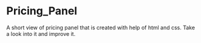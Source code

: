 # Pricing_Panel
A short view of pricing panel that is created with help of html and css.
Take a look into it and improve it.
